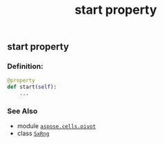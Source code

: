 ﻿---
title: start property
second_title: Aspose.Cells for Python via .NET API References
description: 
type: docs
weight: 80
url: /aspose.cells.pivot/sxrng/start/
is_root: false
---

## start property

### Definition:
```python
@property
def start(self):
    ...
```

### See Also
* module [`aspose.cells.pivot`](../../)
* class [`SxRng`](/cells/python-net/aspose.cells.pivot/sxrng)
